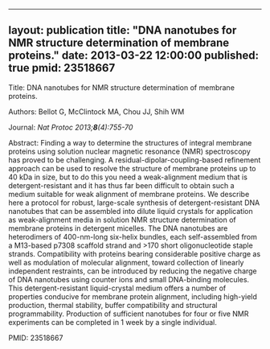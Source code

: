 
---
layout: publication
title:  "DNA nanotubes for NMR structure determination of membrane proteins."
date:   2013-03-22 12:00:00
published: true
pmid: 23518667
---

Title: DNA nanotubes for NMR structure determination of membrane proteins.

Authors: Bellot G, McClintock MA, Chou JJ, Shih WM

Journal: *Nat Protoc 2013;**8**(4):755-70*

Abstract: Finding a way to determine the structures of integral membrane proteins using solution nuclear magnetic resonance (NMR) spectroscopy has proved to be challenging. A residual-dipolar-coupling-based refinement approach can be used to resolve the structure of membrane proteins up to 40 kDa in size, but to do this you need a weak-alignment medium that is detergent-resistant and it has thus far been difficult to obtain such a medium suitable for weak alignment of membrane proteins. We describe here a protocol for robust, large-scale synthesis of detergent-resistant DNA nanotubes that can be assembled into dilute liquid crystals for application as weak-alignment media in solution NMR structure determination of membrane proteins in detergent micelles. The DNA nanotubes are heterodimers of 400-nm-long six-helix bundles, each self-assembled from a M13-based p7308 scaffold strand and >170 short oligonucleotide staple strands. Compatibility with proteins bearing considerable positive charge as well as modulation of molecular alignment, toward collection of linearly independent restraints, can be introduced by reducing the negative charge of DNA nanotubes using counter ions and small DNA-binding molecules. This detergent-resistant liquid-crystal medium offers a number of properties conducive for membrane protein alignment, including high-yield production, thermal stability, buffer compatibility and structural programmability. Production of sufficient nanotubes for four or five NMR experiments can be completed in 1 week by a single individual.

PMID: 23518667


